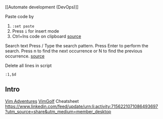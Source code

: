  [[Automate development (DevOps)]]

Paste code by 
1. `:set paste` 
2. Press `i` for insert mode
3. Ctrl+Ins code on clipboard
[source](https://stackoverflow.com/questions/41105157/vim-indents-every-line-of-code-when-copying-pasting)

Search text
Press /
Type the search pattern.
Press Enter to perform the search.
Press n to find the next occurrence or N to find the previous occurrence.
[source](https://linuxize.com/post/vim-search/)

Delete all lines in script
```
:1,$d
```

## Intro
[Vim Adventures](https://vim-adventures.com/)
[VimGolf](https://www.vimgolf.com/)
Cheatsheet
https://www.linkedin.com/feed/update/urn:li:activity:7156221071086493697?utm_source=share&utm_medium=member_desktop